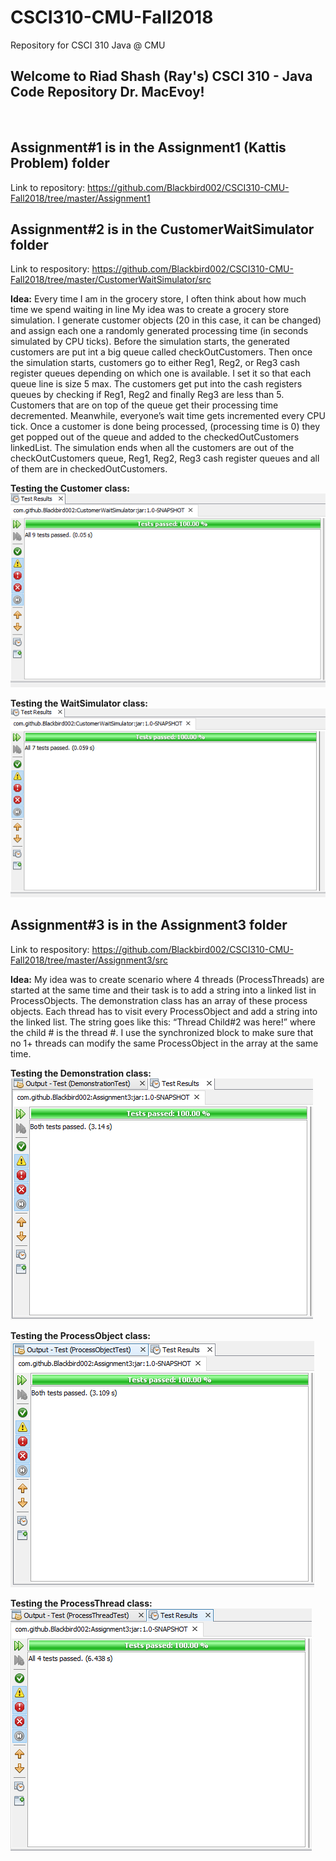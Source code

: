 # CSCI310-CMU-Fall2018
Repository for CSCI 310 Java @ CMU

## Welcome to Riad Shash (Ray's) CSCI 310 - Java Code Repository Dr. MacEvoy!
<br>

## Assignment#1 is in the Assignment1 (Kattis Problem) folder
Link to repository: https://github.com/Blackbird002/CSCI310-CMU-Fall2018/tree/master/Assignment1
<br>

## Assignment#2 is in the CustomerWaitSimulator folder
Link to respository: https://github.com/Blackbird002/CSCI310-CMU-Fall2018/tree/master/CustomerWaitSimulator/src

**Idea:**
Every time I am in the grocery store, I often think about how much time we spend waiting in line  My idea was to create a grocery store simulation. I generate customer objects  (20 in this case, it  can be changed) and assign each one a randomly generated processing time (in seconds simulated by CPU ticks). 
Before the simulation starts, the generated customers are put int a big queue called checkOutCustomers. Then once the simulation starts, customers go to either Reg1, Reg2, or Reg3 cash register queues depending on which one is available. I set it so that each queue line is size 5 max. The customers get put into the cash registers queues by checking if Reg1, Reg2 and finally Reg3 are less than 5. Customers that are on top of the queue get their processing time decremented. Meanwhile, everyone’s wait time gets incremented every CPU tick. Once a customer is done being processed, (processing time is 0) they get popped out of the queue and added to the checkedOutCustomers linkedList. The simulation ends when all the customers are out of the checkOutCustomers queue, Reg1, Reg2, Reg3 cash register queues and all of them are in checkedOutCustomers. 

**Testing the Customer class:**
<br>
<img src="/CustomerWaitSimulator/CustomerClassTests.PNG">

**Testing the WaitSimulator class:**
<br>
<img src="/CustomerWaitSimulator/WaitSimulatorClassTests.PNG">

## Assignment#3 is in the Assignment3 folder
Link to respository: https://github.com/Blackbird002/CSCI310-CMU-Fall2018/tree/master/Assignment3/src

**Idea:**
My idea was to create scenario where 4 threads (ProcessThreads) are started at the same time and their task is to add a string into a linked list in ProcessObjects. The demonstration class has an array of these process objects. Each thread has to visit every ProcessObject and add a string into the linked list. The string goes like this: “Thread Child#2 was here!” where the child # is the thread #. I use the synchronized block to make sure that no 1+ threads can modify the same ProcessObject in the array at the same time.

**Testing the Demonstration class:**
<br>
<img src="/Assignment3/TestResults/DemonstrationTests.PNG">

**Testing the ProcessObject class:**
<br>
<img src="/Assignment3/TestResults/ProcessObjectTests.PNG">

**Testing the ProcessThread class:**
<br>
<img src="/Assignment3/TestResults/ProcessThreadTests.PNG">



       
      




